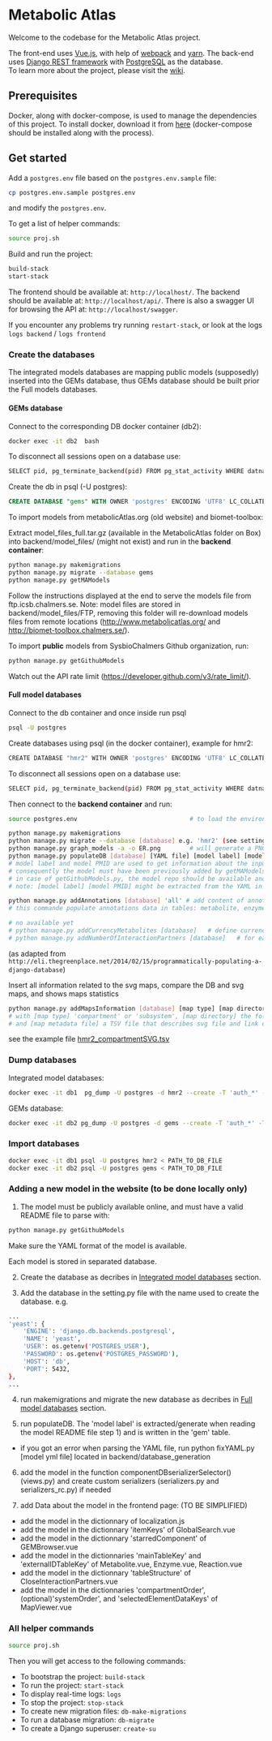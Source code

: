# Metabolic Atlas
Welcome to the codebase for the Metabolic Atlas project.

The front-end uses [Vue.js](https://vuejs.org), with help of [webpack](https://webpack.js.org) and [yarn](https://yarnpkg.com/en/). The back-end uses [Django REST framework](http://www.django-rest-framework.org) with [PostgreSQL](https://www.postgresql.org) as the database.  
To learn more about the project, please visit the [wiki](https://github.com/SysBioChalmers/MetabolicAtlas/wiki).

## Prerequisites
Docker, along with docker-compose, is used to manage the dependencies of this project. To install docker, download it from [here](https://www.docker.com/products/docker) (docker-compose should be installed along with the process).

## Get started

Add a `postgres.env` file based on the `postgres.env.sample` file:
```bash
cp postgres.env.sample postgres.env
```
and modify the `postgres.env`.

To get a list of helper commands:
```bash
source proj.sh
```

Build and run the project:
```bash
build-stack
start-stack
```

The frontend should be available at: `http://localhost/`.
The backend should be available at: `http://localhost/api/`. There is also a swagger UI for browsing the API at: `http://localhost/swagger`.

If you encounter any problems try running `restart-stack`, or look at the logs `logs backend` / `logs frontend`

### Create the databases

The integrated models databases are mapping public models (supposedly) inserted into the GEMs database, thus GEMs database should be built prior the Full models databases.

#### GEMs database

Connect to the corresponding DB docker container (db2):
```bash
docker exec -it db2  bash
```

To disconnect all sessions open on a database use:
```bash
SELECT pid, pg_terminate_backend(pid) FROM pg_stat_activity WHERE datname = 'gems' AND pid <> pg_backend_pid();
```

Create the db in psql (-U postgres):
```sql
CREATE DATABASE "gems" WITH OWNER 'postgres' ENCODING 'UTF8' LC_COLLATE = 'en_US.UTF-8' LC_CTYPE = 'en_US.UTF-8' TEMPLATE template0;
```

To import models from metabolicAtlas.org (old website) and biomet-toolbox:

Extract model_files_full.tar.gz (available in the MetabolicAtlas folder on Box) into backend/model_files/ (might not exist) and run in the **backend container**:

```bash
python manage.py makemigrations
python manage.py migrate --database gems
python manage.py getMAModels
```

Follow the instructions displayed at the end to serve the models file from ftp.icsb.chalmers.se.
Note: model files are stored in backend/model_files/FTP, removing this folder will re-download models files from remote locations (http://www.metabolicatlas.org/ and http://biomet-toolbox.chalmers.se/).


To import **public** models from SysbioChalmers Github organization, run:
```bash
python manage.py getGithubModels
```
Watch out the API rate limit (https://developer.github.com/v3/rate_limit/).

#### Full model databases

Connect to the db container and once inside run psql

```bash
psql -U postgres
```

Create databases using psql (in the docker container), example for hmr2:

```bash
CREATE DATABASE "hmr2" WITH OWNER 'postgres' ENCODING 'UTF8' LC_COLLATE = 'en_US.UTF-8' LC_CTYPE = 'en_US.UTF-8' TEMPLATE template0;
```

To disconnect all sessions open on a database use:
```bash
SELECT pid, pg_terminate_backend(pid) FROM pg_stat_activity WHERE datname = 'hmr2' AND pid <> pg_backend_pid();
```

Then connect to the **backend container** and run:
```bash
source postgres.env                               # to load the environment variables

python manage.py makemigrations
python manage.py migrate --database [database] e.g. 'hmr2' (see settings.py)
python manage.py graph_models -a -o ER.png        # will generate a PNG overview of your tables (optional)
python manage.py populateDB [database] [YAML file] [model label] [model PMID]
# model label and model PMID are used to get information about the input model from the 'gems' database,
# consequently the model must have been previously added by getMAModels.py or getGithubModels.py in the 'gems' database
# in case of getGithubModels.py, the model repo should be available and public on the Chalmers Sysbio Github organization repos
# note: [model label] [model PMID] might be extracted from the YAML in the future, this is a temporary solution

python manage.py addAnnotations [database] 'all' # add content of annotations files found in annotation/hmr2/ in the database
# this commande populate annotations data in tables: metabolite, enzyme, reaction and subsystem

# no available yet
# python manage.py addCurrencyMetabolites [database]   # define currency metabolites
# python manage.py addNumberOfInteractionPartners [database]   # for each reaction_component calculate and store the number of interaction partners...
```

(as adapted from `http://eli.thegreenplace.net/2014/02/15/programmatically-populating-a-django-database`)

Insert all information related to the svg maps, compare the DB and svg maps, and shows maps statistics

```bash
python manage.py addMapsInformation [database] [map type] [map directory] [map metadata file]
# with [map type] 'compartment' or 'subsystem', [map directory] the folder where to with the svg files
# and [map metadata file] a TSV file that describes svg file and link each file to a compartment/subsystem of the model
```
see the example file [hmr2_compartmentSVG.tsv](/backend/database_generation/example/hmr2_compartmentSVG.tsv)


### Dump databases

Integrated model databases:
```bash
docker exec -it db1  pg_dump -U postgres -d hmr2 --create -T 'auth_*' -T 'django_*' > hmr2.db
```

GEMs database:
```bash
docker exec -it db2 pg_dump -U postgres -d gems --create -T 'auth_*' -T 'django_*' > gems.db
```

### Import databases

```bash
docker exec -it db1 psql -U postgres hmr2 < PATH_TO_DB_FILE
docker exec -it db2 psql -U postgres gems < PATH_TO_DB_FILE
```

### Adding a new model in the website (to be done locally only)

1) The model must be publicly available online, and must have a valid README file to parse with:

```bash
python manage.py getGithubModels
```
Make sure the YAML format of the model is available.

Each model is stored in separated database.

2) Create the database as decribes in [Integrated model databases](#Integrated_model_databases) section.

3) Add the database in the setting.py file with the name used to create the database. e.g.

```bash
...
'yeast': {
    'ENGINE': 'django.db.backends.postgresql',
    'NAME': 'yeast',
    'USER': os.getenv('POSTGRES_USER'),
    'PASSWORD': os.getenv('POSTGRES_PASSWORD'),
    'HOST': 'db',
    'PORT': 5432,
},
...
```

4) run makemigrations and migrate the new database as decribes in [Full model databases](#Integrated_model_databases) section.

5) run populateDB. The 'model label' is extracted/generate when reading the model README file step 1) and is written in the 'gem' table.
  - if you got an error when parsing the YAML file, run python fixYAML.py [model yml file] located in backend/database_generation

6) add the model in the function componentDBserializerSelector() (views.py) and create custom serializers (serializers.py and serializers_rc.py) if needed

7) add Data about the model in the frontend page: (TO BE SIMPLIFIED)
  - add the model in the dictionnary of localization.js
  - add the model in the dictionnary 'itemKeys' of GlobalSearch.vue
  - add the model in the dictionnary 'starredComponent' of GEMBrowser.vue
  - add the model in the dictionnaries 'mainTableKey' and 'externalIDTableKey' of Metabolite.vue, Enzyme.vue, Reaction.vue
  - add the model in the dictionnary 'tableStructure' of CloseInteractionPartners.vue
  - add the model in the dictionnaries 'compartmentOrder', (optional)'systemOrder', and 'selectedElementDataKeys' of MapViewer.vue


### All helper commands

```bash
source proj.sh
```

Then you will get access to the following commands:
* To bootstrap the project: `build-stack`
* To run the project: `start-stack`
* To display real-time logs: `logs`
* To stop the project: `stop-stack`
* To create new migration files: `db-make-migrations`
* To run a database migration: `db-migrate`
* To create a Django superuser: `create-su`
